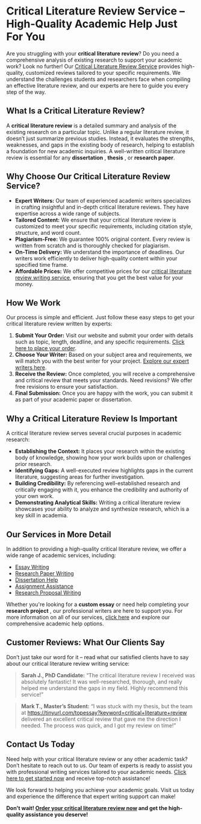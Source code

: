 # Critical Literature Review Service – High-Quality Academic Help Just For You

Are you struggling with your **critical literature review**? Do you need a comprehensive analysis of existing research to support your academic work? Look no further! Our [Critical Literature Review Service](https://tinyurl.com/topessay?keyword=critical+literature+review) provides high-quality, customized reviews tailored to your specific requirements. We understand the challenges students and researchers face when compiling an effective literature review, and our experts are here to guide you every step of the way.

## What Is a Critical Literature Review?

A **critical literature review** is a detailed summary and analysis of the existing research on a particular topic. Unlike a regular literature review, it doesn’t just summarize previous studies. Instead, it evaluates the strengths, weaknesses, and gaps in the existing body of research, helping to establish a foundation for new academic inquiries. A well-written critical literature review is essential for any **dissertation** , **thesis** , or **research paper**.

## Why Choose Our Critical Literature Review Service?

- **Expert Writers:** Our team of experienced academic writers specializes in crafting insightful and in-depth critical literature reviews. They have expertise across a wide range of subjects.
- **Tailored Content:** We ensure that your critical literature review is customized to meet your specific requirements, including citation style, structure, and word count.
- **Plagiarism-Free:** We guarantee 100% original content. Every review is written from scratch and is thoroughly checked for plagiarism.
- **On-Time Delivery:** We understand the importance of deadlines. Our writers work efficiently to deliver high-quality content within your specified time frame.
- **Affordable Prices:** We offer competitive prices for our [critical literature review writing service](https://tinyurl.com/topessay?keyword=critical+literature+review), ensuring that you get the best value for your money.

## How We Work

Our process is simple and efficient. Just follow these easy steps to get your critical literature review written by experts:

1. **Submit Your Order:** Visit our website and submit your order with details such as topic, length, deadline, and any specific requirements. [Click here to place your order](https://tinyurl.com/topessay?keyword=critical+literature+review).
2. **Choose Your Writer:** Based on your subject area and requirements, we will match you with the best writer for your project. [Explore our expert writers here](https://tinyurl.com/topessay?keyword=critical+literature+review).
3. **Receive the Review:** Once completed, you will receive a comprehensive and critical review that meets your standards. Need revisions? We offer free revisions to ensure your satisfaction.
4. **Final Submission:** Once you are happy with the work, you can submit it as part of your academic paper or dissertation.

## Why a Critical Literature Review Is Important

A critical literature review serves several crucial purposes in academic research:

- **Establishing the Context:** It places your research within the existing body of knowledge, showing how your work builds upon or challenges prior research.
- **Identifying Gaps:** A well-executed review highlights gaps in the current literature, suggesting areas for further investigation.
- **Building Credibility:** By referencing well-established research and critically engaging with it, you enhance the credibility and authority of your own work.
- **Demonstrating Analytical Skills:** Writing a critical literature review showcases your ability to analyze and synthesize research, which is a key skill in academia.

## Our Services in More Detail

In addition to providing a high-quality critical literature review, we offer a wide range of academic services, including:

- [Essay Writing](https://tinyurl.com/topessay?keyword=critical+literature+review)
- [Research Paper Writing](https://tinyurl.com/topessay?keyword=critical+literature+review)
- [Dissertation Help](https://tinyurl.com/topessay?keyword=critical+literature+review)
- [Assignment Assistance](https://tinyurl.com/topessay?keyword=critical+literature+review)
- [Research Proposal Writing](https://tinyurl.com/topessay?keyword=critical+literature+review)

Whether you're looking for a **custom essay** or need help completing your **research project** , our professional writers are here to support you. For more information on all of our services, [click here](https://tinyurl.com/topessay?keyword=critical+literature+review) and explore our comprehensive academic help options.

## Customer Reviews: What Our Clients Say

Don’t just take our word for it – read what our satisfied clients have to say about our critical literature review writing service:

> **Sarah J., PhD Candidate:** “The critical literature review I received was absolutely fantastic! It was well-researched, thorough, and really helped me understand the gaps in my field. Highly recommend this service!”

> **Mark T., Master’s Student:** “I was stuck with my thesis, but the team at https://tinyurl.com/topessay?keyword=critical+literature+review delivered an excellent critical review that gave me the direction I needed. The process was quick, and I got my review on time!”

## Contact Us Today

Need help with your critical literature review or any other academic task? Don’t hesitate to reach out to us. Our team of experts is ready to assist you with professional writing services tailored to your academic needs. [Click here to get started now](https://tinyurl.com/topessay?keyword=critical+literature+review) and receive top-notch assistance!

We look forward to helping you achieve your academic goals. Visit us today and experience the difference that expert writing support can make!

**Don't wait! [Order your critical literature review now](https://tinyurl.com/topessay?keyword=critical+literature+review) and get the high-quality assistance you deserve!**
